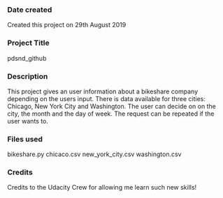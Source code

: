 ### Date created
Created this project on 29th August 2019

### Project Title
pdsnd_github

### Description
This project gives an user information about a bikeshare company depending on the users input.
There is data available for three cities: Chicago, New York City and Washington.
The user can decide on on the city, the month and the day of week. The request can be repeated if the user wants to.


### Files used
bikeshare.py
chicaco.csv
new_york_city.csv
washington.csv

### Credits
Credits to the Udacity Crew for allowing me learn such new skills!

